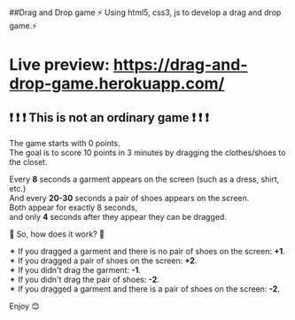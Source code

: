##Drag and Drop game
⚡️ Using html5, css3, js to develop a drag and drop game.⚡️
# Live preview: https://drag-and-drop-game.herokuapp.com/
## ❗ ❗ ❗ This is not an ordinary game ❗ ❗ ❗
The game starts with 0 points.  
The goal is to score 10 points in 3 minutes by dragging the clothes/shoes to the closet.

Every **8** seconds a garment appears on the screen (such as a dress, shirt, etc.)\
And every **20-30** seconds a pair of shoes appears on the screen.\
Both appear for exactly 8 seconds,\
and only **4** seconds after they appear they can be dragged.

💁 So, how does it work? 💁

✴ If you dragged a garment and there is no pair of shoes on the screen: **+1**. \
✴ If you dragged a pair of shoes on the screen: **+2**.\
✴ If you didn't drag the garment: **-1**.\
✴ If you didn't drag the pair of shoes: **-2**.\
✴ If you dragged a garment and there is a pair of shoes on the screen: **-2**. 

Enjoy 😊
